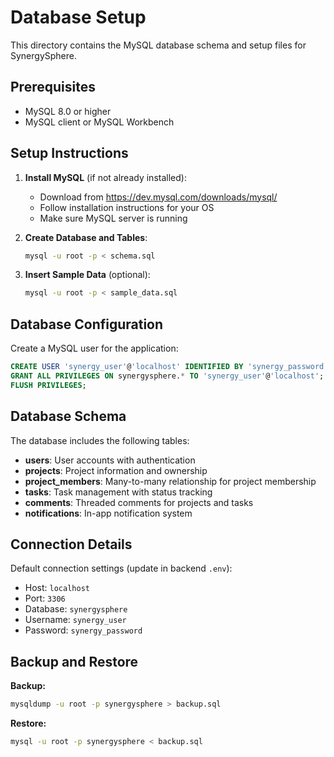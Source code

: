 # Database Setup

This directory contains the MySQL database schema and setup files for SynergySphere.

## Prerequisites

- MySQL 8.0 or higher
- MySQL client or MySQL Workbench

## Setup Instructions

1. **Install MySQL** (if not already installed):
   - Download from https://dev.mysql.com/downloads/mysql/
   - Follow installation instructions for your OS
   - Make sure MySQL server is running

2. **Create Database and Tables**:
   ```bash
   mysql -u root -p < schema.sql
   ```

3. **Insert Sample Data** (optional):
   ```bash
   mysql -u root -p < sample_data.sql
   ```

## Database Configuration

Create a MySQL user for the application:

```sql
CREATE USER 'synergy_user'@'localhost' IDENTIFIED BY 'synergy_password';
GRANT ALL PRIVILEGES ON synergysphere.* TO 'synergy_user'@'localhost';
FLUSH PRIVILEGES;
```

## Database Schema

The database includes the following tables:

- **users**: User accounts with authentication
- **projects**: Project information and ownership
- **project_members**: Many-to-many relationship for project membership
- **tasks**: Task management with status tracking
- **comments**: Threaded comments for projects and tasks
- **notifications**: In-app notification system

## Connection Details

Default connection settings (update in backend `.env`):
- Host: `localhost`
- Port: `3306`
- Database: `synergysphere`
- Username: `synergy_user`
- Password: `synergy_password`

## Backup and Restore

**Backup:**
```bash
mysqldump -u root -p synergysphere > backup.sql
```

**Restore:**
```bash
mysql -u root -p synergysphere < backup.sql
```

